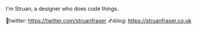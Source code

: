 I'm Struan, a designer who does code things.

🐥twitter: https://twitter.com/struanfraser
✍blog: https://struanfraser.co.uk

<!--
**Skinny-Malinky/Skinny-Malinky** is a ✨ _special_ ✨ repository because its `README.md` (this file) appears on your GitHub profile.

Here are some ideas to get you started:

- 🔭 I’m currently working on ...
- 🌱 I’m currently learning ...
- 👯 I’m looking to collaborate on ...
- 🤔 I’m looking for help with ...
- 💬 Ask me about ...
- 📫 How to reach me: ...
- 😄 Pronouns: ...
- ⚡ Fun fact: ...

test
-->
